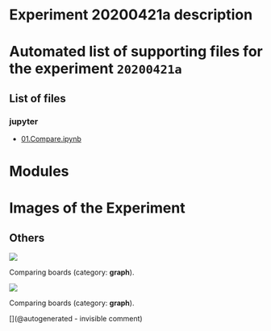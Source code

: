 # Experiment 20200421a description





# Automated list of supporting files for the __experiment `20200421a`__

## List of files

### jupyter

* [01.Compare.ipynb](/matty/LawA/comparatif/01.Compare.ipynb)





# Modules





# Images of the Experiment

## Others

![](/matty/LawA/comparatif/noise_check.jpg)

Comparing boards (category: __graph__).

![](/matty/LawA/comparatif/signal_check.jpg)

Comparing boards (category: __graph__).










[](@autogenerated - invisible comment)